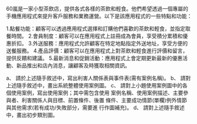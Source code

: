 60嵐是一家小型茶飲店，提供各式各樣的茶飲和輕食。他們希望透過一個專屬的手機應用程式來提升客戶服務和業務運營。以下是該應用程式的一些特點和功能：

1.點餐功能：顧客可以透過應用程式選擇和訂購他們喜歡的茶飲和輕食，並指定取餐時間。
2.會員制度：顧客可以在應用程式上註冊成為會員，享受積分累積和優惠折扣。
3.外送服務：應用程式允許顧客在特定地點指定外送地址，享受方便的送餐服務。
4.產品評價：顧客可以在應用程式上對茶飲和輕食進行評價和留言，提供反饋和建議。
5.最新消息和促銷活動：應用程式上會定期更新最新的優惠活動、新品推出和店內消息，讓顧客及時獲取相關資訊。

a、 請於上述隨手敘述中，寫出利害人關係表與事件表(需有案例名稱)。
b、 請對上述隨手敘述中，畫出系統整體使用案例圖。
c、 請對上小題使用案例圖中的各個使用案例，寫出使用案例；其中需包含使用
案例名稱、使用案例描述、主要參與者、利害關係人與目標、前置條件、後置
條件、主要成功情節(單欄)例外情節與其他需求(若有成功/失敗部分，需要進
行作圖補充)。
d、 請對上述隨手敘述中，畫出初步類別圖。